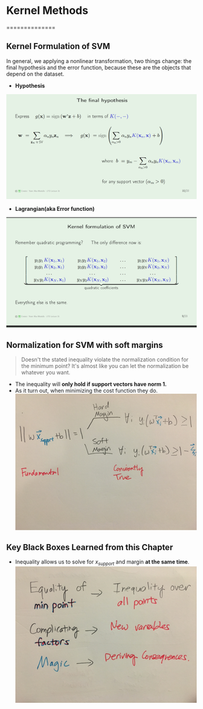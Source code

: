 # Kernel Methods
==============


## Kernel Formulation of SVM
In general, we applying a nonlinear transformation, two things change: the final hypothesis and the error function, because these are the objects that depend on the dataset.
* **Hypothesis**

![SVM hypothesis](kernel-SVM-hypothesis.PNG)

* **Lagrangian(aka Error function)**

![SVM lagrangian](kernel-SVM-Lagrangian.PNG)

## Normalization for SVM with soft margins
> Doesn't the stated inequality violate the normalization condition for the minimum point? It's almost like you can let the normalization be whatever you want.

* The inequality will **only hold if support vectors have norm 1.**
* As it turn out, when minimizing the cost function they do.
![slack](slack.jpeg)

## Key Black Boxes Learned from this Chapter
* Inequality allows us to solve for $x_{support}$ and margin **at the same time**.
![key tech](soft-margin-techs.jpeg)
